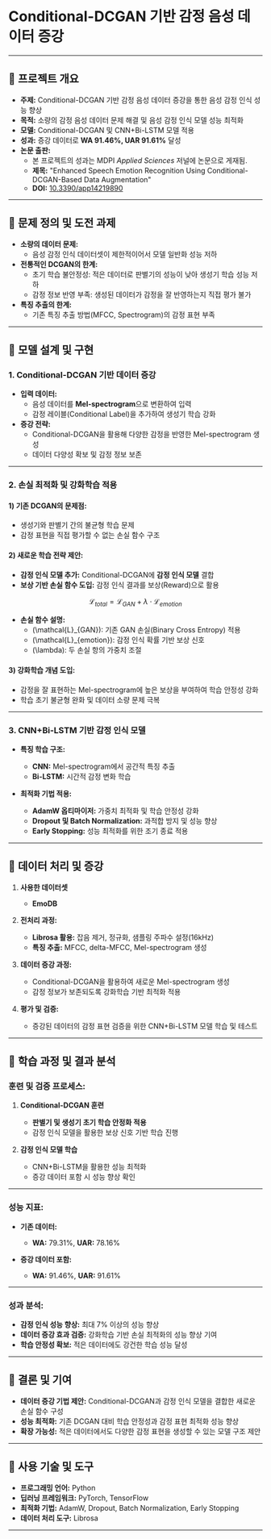 # Conditional-DCGAN 기반 감정 음성 데이터 증강  

---

## 📌 **프로젝트 개요**  

- **주제:** Conditional-DCGAN 기반 감정 음성 데이터 증강을 통한 음성 감정 인식 성능 향상  
- **목적:** 소량의 감정 음성 데이터 문제 해결 및 음성 감정 인식 모델 성능 최적화  
- **모델:** Conditional-DCGAN 및 CNN+Bi-LSTM 모델 적용  
- **성과:** 증강 데이터로 **WA 91.46%, UAR 91.61%** 달성  
- **논문 출판:**  
  - 본 프로젝트의 성과는 MDPI *Applied Sciences* 저널에 논문으로 게재됨.  
  - **제목:** "Enhanced Speech Emotion Recognition Using
 Conditional-DCGAN-Based Data Augmentation"  
  - **DOI:** [10.3390/app14219890](https://www.mdpi.com/2076-3417/14/21/9890)  


---

## 📌 **문제 정의 및 도전 과제**  

- **소량의 데이터 문제:**  
  - 음성 감정 인식 데이터셋이 제한적이어서 모델 일반화 성능 저하  
- **전통적인 DCGAN의 한계:**  
  - 초기 학습 불안정성: 적은 데이터로 판별기의 성능이 낮아 생성기 학습 성능 저하  
  - 감정 정보 반영 부족: 생성된 데이터가 감정을 잘 반영하는지 직접 평가 불가  
- **특징 추출의 한계:**  
  - 기존 특징 추출 방법(MFCC, Spectrogram)의 감정 표현 부족  

---

## 📌 **모델 설계 및 구현**  

### **1. Conditional-DCGAN 기반 데이터 증강**  

- **입력 데이터:**  
  - 음성 데이터를 **Mel-spectrogram**으로 변환하여 입력  
  - 감정 레이블(Conditional Label)을 추가하여 생성기 학습 강화  
- **증강 전략:**  
  - Conditional-DCGAN을 활용해 다양한 감정을 반영한 Mel-spectrogram 생성  
  - 데이터 다양성 확보 및 감정 정보 보존  

---

### **2. 손실 최적화 및 강화학습 적용**  

#### **1) 기존 DCGAN의 문제점:**  
- 생성기와 판별기 간의 불균형 학습 문제  
- 감정 표현을 직접 평가할 수 없는 손실 함수 구조  

#### **2) 새로운 학습 전략 제안:**  
- **감정 인식 모델 추가:** Conditional-DCGAN에 **감정 인식 모델** 결합  
- **보상 기반 손실 함수 도입:** 감정 인식 결과를 보상(Reward)으로 활용  

$$
\mathcal{L}_{total} = \mathcal{L}_{GAN} + \lambda \cdot \mathcal{L}_{emotion}
$$


- **손실 함수 설명:**  
    - \(\mathcal{L}_{GAN}\): 기존 GAN 손실(Binary Cross Entropy) 적용  
    - \(\mathcal{L}_{emotion}\): 감정 인식 확률 기반 보상 신호  
    - \(\lambda\): 두 손실 항의 가중치 조절  

#### **3) 강화학습 개념 도입:**  
- 감정을 잘 표현하는 Mel-spectrogram에 높은 보상을 부여하여 학습 안정성 강화  
- 학습 초기 불균형 완화 및 데이터 소량 문제 극복  

---

### **3. CNN+Bi-LSTM 기반 감정 인식 모델**  

- **특징 학습 구조:**  
  - **CNN:** Mel-spectrogram에서 공간적 특징 추출  
  - **Bi-LSTM:** 시간적 감정 변화 학습  

- **최적화 기법 적용:**  
  - **AdamW 옵티마이저:** 가중치 최적화 및 학습 안정성 강화  
  - **Dropout 및 Batch Normalization:** 과적합 방지 및 성능 향상  
  - **Early Stopping:** 성능 최적화를 위한 조기 종료 적용  

---

## 📌 **데이터 처리 및 증강**  
1. **사용한 데이터셋**
    - **EmoDB**

2. **전처리 과정:**  
   - **Librosa 활용:** 잡음 제거, 정규화, 샘플링 주파수 설정(16kHz)  
   - **특징 추출:** MFCC, delta-MFCC, Mel-spectrogram 생성  

3. **데이터 증강 과정:**  
   - Conditional-DCGAN을 활용하여 새로운 Mel-spectrogram 생성  
   - 감정 정보가 보존되도록 강화학습 기반 최적화 적용  

4. **평가 및 검증:**  
   - 증강된 데이터의 감정 표현 검증을 위한 CNN+Bi-LSTM 모델 학습 및 테스트  

---

## 📌 **학습 과정 및 결과 분석**  

### **훈련 및 검증 프로세스:**  

1. **Conditional-DCGAN 훈련**  
   - **판별기 및 생성기 초기 학습 안정화 적용**  
   - 감정 인식 모델을 활용한 보상 신호 기반 학습 진행  

2. **감정 인식 모델 학습**  
   - CNN+Bi-LSTM을 활용한 성능 최적화  
   - 증강 데이터 포함 시 성능 향상 확인  

---

### **성능 지표:**  

- **기존 데이터:**  
  - **WA:** 79.31%, **UAR:** 78.16%  

- **증강 데이터 포함:**  
  - **WA:** 91.46%, **UAR:** 91.61%  

---

### **성과 분석:**  
- **감정 인식 성능 향상:** 최대 7% 이상의 성능 향상  
- **데이터 증강 효과 검증:** 강화학습 기반 손실 최적화의 성능 향상 기여  
- **학습 안정성 확보:** 적은 데이터에도 강건한 학습 성능 달성  

---

## 📌 **결론 및 기여**  

- **데이터 증강 기법 제안:** Conditional-DCGAN과 감정 인식 모델을 결합한 새로운 손실 함수 구성  
- **성능 최적화:** 기존 DCGAN 대비 학습 안정성과 감정 표현 최적화 성능 향상  
- **확장 가능성:** 적은 데이터에서도 다양한 감정 표현을 생성할 수 있는 모델 구조 제안  

---

## 📌 **사용 기술 및 도구**  

- **프로그래밍 언어:** Python  
- **딥러닝 프레임워크:** PyTorch, TensorFlow  
- **최적화 기법:** AdamW, Dropout, Batch Normalization, Early Stopping  
- **데이터 처리 도구:** Librosa  

---
